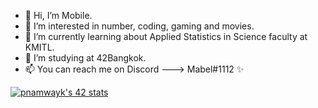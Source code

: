 - 👋 Hi, I’m Mobile.
- 👀 I’m interested in number, coding, gaming and movies.
- 🌱 I’m currently learning about Applied Statistics in Science faculty at KMITL.
- 💞️ I’m studying at 42Bangkok.
- 📫 You can reach me on Discord ---> Mabel#1112 ✨

<html><a href="https://github.com/oakoudad/badge42"><img src="https://badge.mediaplus.ma/binary/pnamwayk?1337Badge=off" alt="pnamwayk's 42 stats" /></a></html>
